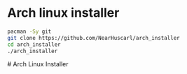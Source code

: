 # Arch linux installer

```bash
pacman -Sy git
git clone https://github.com/NearHuscarl/arch_installer
cd arch_installer
./arch_installer
```
#   A r c h   L i n u x   I n s t a l l e r  
 